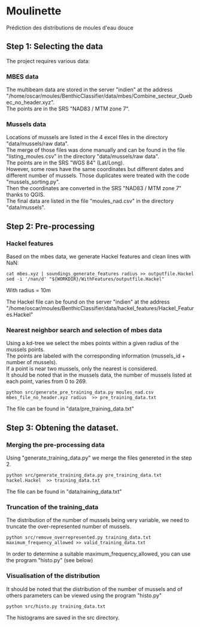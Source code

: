 # Moulinette
Prédiction des distributions de moules d'eau douce


## Step 1: Selecting the data

The project requires various data:

### MBES data

The multibeam data are stored in the server "indien" at the address "/home/oscar/moules/BenthicClassifier/data/mbes/Combine_secteur_Quebec_no_header.xyz".  
The points are in the SRS "NAD83 / MTM  zone 7".

### Mussels data

Locations of mussels are listed in the 4 excel files in the directory "data/mussels/raw data".  
The merge of those files was done manually and can be found in the file "listing_moules.csv" in the directory "data/mussels/raw data".   
The points are in the SRS "WGS 84" (Lat/Long).  
However, some rows have the same coordinates but different dates and different number of mussels. Those duplicates were treated with the code "mussels_sorting.py".   
Then the coordinates are converted in the SRS "NAD83 / MTM  zone 7" thanks to QGIS.   
The final data are listed in the file "moules_nad.csv" in the directory "data/mussels".  


## Step 2: Pre-processing

### Hackel features

Based on the mbes data, we generate Hackel features and clean lines with NaN:
```
cat mbes.xyz | soundings_generate_features radius >> outputfile.Hackel
sed -i '/nan/d' "${WORKDIR}/WithFeatures/outputfile.Hackel"
```
With radius = 10m

The Hackel file can be found on the server "indien" at the address "/home/oscar/moules/BenthicClassifier/data/hackel_features/Hackel_Features.Hackel"



### Nearest neighbor search and selection of mbes data

Using a kd-tree we select the mbes points within a given radius of the mussels points.  
The points are labeled with the corresponding information (mussels_id + number of mussels).   
If a point is near two mussels, only the nearest is considered.  
It should be noted that in the mussels data, the number of mussels listed at each point, varies from 0 to 269.  

```
python src/generate_pre_training_data.py moules_nad.csv mbes_file_no_header.xyz radius  >> pre_training_data.txt
```

The file can be found in "data/pre_training_data.txt"


## Step 3: Obtening the dataset.

### Merging the pre-processing data


Using "generate_training_data.py" we merge the files genereted in the step 2.
```
python src/generate_training_data.py pre_training_data.txt hackel.Hackel  >> training_data.txt
```

The file can be found in "data/raining_data.txt"

### Truncation of the training_data

The distribution of the number of mussels being very variable, we need to truncate the over-represented number of mussels.

```
python src/remove_overrepresented.py training_data.txt maximum_frequency_allowed >> valid_training_data.txt
```
In order to determine a suitable maximum_frequency_allowed, you can use the program "histo.py" (see below)

### Visualisation of the distribution

It should be noted that the distribution of the number of mussels and of others parameters can be viewed using the program "histo.py"


```
python src/histo.py training_data.txt 
```

The histograms are saved in the src directory.

